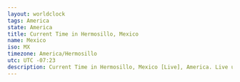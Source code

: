 ```yaml
---
layout: worldclock
tags: America
state: America
title: Current Time in Hermosillo, Mexico
name: Mexico
iso: MX
timezone: America/Hermosillo
utc: UTC -07:23
description: Current Time in Hermosillo, Mexico [Live], America. Live update now time in Hermosillo, timezone America/Hermosillo, UTC -07:23, Country ISO code & Current Local Time.
---
```


